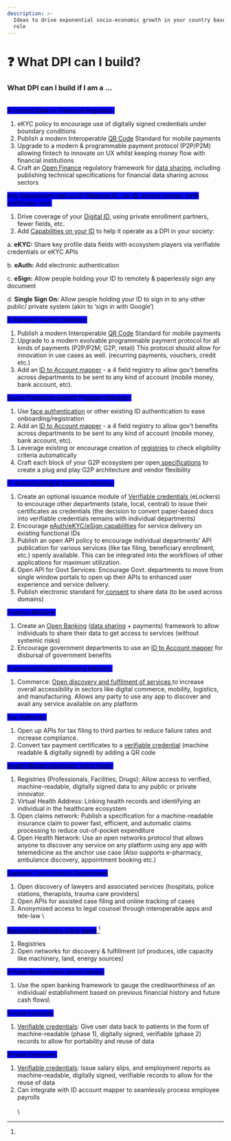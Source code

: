```yaml
---
description: >-
  Ideas to drive exponential socio-economic growth in your country based on your
  role
---
```


# ❓ What DPI can I build?

### What DPI can I build if I am a ...&#x20;

\
<mark style="background-color:blue;">A Central Bank or Financial Regulator:</mark>&#x20;

1. eKYC policy to encourage use of digitally signed credentials under boundary conditions
2. Publish a modern Interoperable [QR Code](https://docs.cdpi.dev/technical-notes/digital-payment-networks/interoperable-qr-code) Standard for mobile payments
3. Upgrade to a modern & programmable payment protocol (P2P/P2M) allowing fintech to innovate on UX whilst keeping money flow with financial institutions&#x20;
4. Craft an [Open Finance](https://docs.cdpi.dev/technical-notes/data-and-credentialing-infra) regulatory framework for [data sharing](https://sahamati.org.in/what-is-account-aggregator/), including publishing technical specifications for financial data sharing across sectors

<mark style="background-color:blue;">Any Department with an ID (National ID, tax ID, drivers license, birth certificate, etc):</mark>&#x20;

1. Drive coverage of your [Digital ID](https://docs.cdpi.dev/technical-notes/digital-ids-and-electronic-registries/digital-id), using private enrollment partners, fewer fields, etc.
2. Add [Capabilities on your ID](https://docs.cdpi.dev/technical-notes/digital-ids-and-electronic-registries/digital-id/capabilities-on-id-system) to help it operate as a DPI in your society:

a. **eKYC:** Share key profile data fields with ecosystem players via verifiable credentials or eKYC APIs

b. **eAuth:** Add electronic authentication&#x20;

c. **eSign:** Allow people holding your ID to remotely & paperlessly sign any document&#x20;

d. **Single Sign On:** Allow people holding your ID to sign in to any other public/ private system (akin to ‘sign in with Google’)

<mark style="background-color:blue;">A Payment Switch Operator:</mark>

1. Publish a modern Interoperable [QR Code](https://docs.cdpi.dev/technical-notes/digital-payment-networks/interoperable-qr-code) Standard for mobile payments
2. Upgrade to a modern evolvable programmable payment protocol for all kinds of payments (P2P/P2M; G2P, retail) This protocol should allow for innovation in use cases as well. (recurring payments, vouchers, credit etc.)
3. Add an [ID to Account mapper](https://g2pconnect.cdpi.dev/protocol/interfaces/beneficiary-management/mapper-architecture) - a 4 field registry to allow gov’t benefits across departments to be sent to any kind of account (mobile money, bank account, etc).

<mark style="background-color:blue;">Social Protection Benefit Program Manager:</mark>

1. Use [face authentication](https://docs.cdpi.dev/technical-notes/digital-ids-and-electronic-registries/digital-id/face-authentication) or other existing ID authentication to ease onboarding/registration
2. Add an [ID to Account mapper](https://g2pconnect.cdpi.dev/protocol/interfaces/beneficiary-management/mapper-architecture) - a 4 field registry to allow gov’t benefits across departments to be sent to any kind of account (mobile money, bank account, etc).
3. Leverage existing or encourage creation of [registries](https://g2pconnect.cdpi.dev/protocol/interfaces/registries) to check eligibility criteria automatically&#x20;
4. Craft each block of your G2P ecosystem per open[ specifications](https://g2pconnect.cdpi.dev/g2p-connect/readme) to create a plug and play G2P architecture and vendor flexibility

<mark style="background-color:blue;">IT Authority/Digital Economy Ministry:</mark>

1. Create an optional issuance module of [Verifiable credentials ](https://docs.cdpi.dev/technical-notes/data-and-credentialing-infra/verifiable-credentials)(eLockers) to encourage other departments (state, local, central) to issue their certificates as credentials (the decision to convert paper-based docs into verifiable credentials remains with individual departments)&#x20;
2. Encourage [eAuth/eKYC/eSign capabilities](https://docs.cdpi.dev/technical-notes/digital-ids-and-electronic-registries/digital-id/capabilities-on-id-system) for service delivery on existing functional IDs
3. Publish an open API policy to encourage individual departments’ API publication for various services (like tax filing, beneficiary enrollment, etc.) openly available. This can be integrated into the workflows of other applications for maximum utilization. &#x20;
4. Open API for Govt Services: Encourage Govt. departments to move from single window portals to open up their APIs to enhanced user experience and service delivery.
5. Publish electronic standard for[ consent](https://docs.cdpi.dev/technical-notes/electronic-signature-pki-and-trust-infra/econsent) to share data (to be used across domains)

<mark style="background-color:blue;">Finance Ministry:</mark>&#x20;

1. Create an [Open Banking](https://docs.cdpi.dev/technical-notes/data-and-credentialing-infra) ([data sharing](https://sahamati.org.in/what-is-account-aggregator/) + payments) framework to allow individuals to share their data to get access to services (without systemic risks)
2. Encourage government departments to use an [ID to Account mapper](https://g2pconnect.cdpi.dev/protocol/interfaces/beneficiary-management/mapper-architecture) for disbursal of government benefits

<mark style="background-color:blue;">Commerce/Digital Economy Ministry:</mark>

1. Commerce: [Open discovery and fulfilment of services ](https://docs.cdpi.dev/technical-notes/discovery-and-fulfillment-networks)to increase overall accessibility in sectors like digital commerce, mobility, logistics, and manufacturing. Allows any party to use any app to discover and avail any service available on any platform

<mark style="background-color:blue;">Tax Authority:</mark>&#x20;

1. Open up APIs for tax filing to third parties to reduce failure rates and increase compliance.
2. Convert tax payment certificates to a [verifiable credential](https://docs.cdpi.dev/technical-notes/data-and-credentialing-infra/verifiable-credentials) (machine readable & digitally signed) by adding a QR code

[<mark style="background-color:blue;">Health Ministry/Authority (click here):</mark>](https://docs.cdpi.dev/blueprints/health-connect-forthcoming)

1. Registries (Professionals, Facilities, Drugs):  Allow access to verified, machine-readable, digitally signed data to any public or private innovator.&#x20;
2. Virtual Health Address: Linking health records and identifying an individual in the healthcare ecosystem
3. Open claims network: Publish a specification for a machine-readable insurance claim to power fast, efficient, and automatic claims processing to reduce out-of-pocket expenditure
4. Open Health Network: Use an open networks protocol that allows anyone to discover any service on any platform using any app with telemedicine as the anchor use case  (Also supports e-pharmacy, ambulance discovery, appointment booking etc.)

<mark style="background-color:blue;">Supreme Court/Justice Department</mark>

1. Open discovery of lawyers and associated services (hospitals, police stations, therapists, trauma care providers)&#x20;
2. Open APIs for assisted case filing and online tracking of cases&#x20;
3. Anonymised access to legal counsel through interoperable apps and tele-law \


[<mark style="background-color:blue;">Agriculture Ministry (click here)</mark>  ](#user-content-fn-1)[^1]

1. Registries&#x20;
2. Open networks for discovery & fulfillment (of produces, idle capacity like machinery, land, energy sources)

<mark style="background-color:blue;">Private Bank/ Public sector banks:</mark>

1. Use the open banking framework to gauge the creditworthiness of an individual/ establishment based on previous financial history and future cash flows\


<mark style="background-color:blue;">Private Hospital:</mark>&#x20;

1. [Verifiable credentials](https://docs.cdpi.dev/technical-notes/data-and-credentialing-infra/verifiable-credentials): Give user data back to patients in the form of machine-readable (phase 1), digitally signed, verifiable (phase 2) records to allow for portability and reuse of data&#x20;

<mark style="background-color:blue;">Private Employer:</mark>

1. [Verifiable credentials](https://docs.cdpi.dev/technical-notes/data-and-credentialing-infra/verifiable-credentials): Issue salary slips, and employment reports as machine-readable, digitally signed, verifiable records to allow for the reuse of data&#x20;
2. Can integrate with ID account mapper to seamlessly process employee payrolls\
   \
   \


[^1]: 
